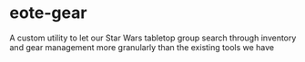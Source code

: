 # eote-gear
A custom utility to let our Star Wars tabletop group search through inventory and gear management more granularly than the existing tools we have
